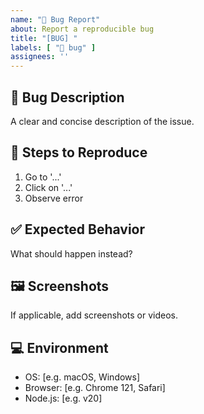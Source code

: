 ```yaml
---
name: "🐞 Bug Report"
about: Report a reproducible bug
title: "[BUG] "
labels: [ "🐞 bug" ]
assignees: ''
---
```


## 🐛 Bug Description
A clear and concise description of the issue.

## 🔄 Steps to Reproduce
1. Go to '...'
2. Click on '...'
3. Observe error

## ✅ Expected Behavior
What should happen instead?

## 🖼️ Screenshots
If applicable, add screenshots or videos.

## 💻 Environment
- OS: [e.g. macOS, Windows]
- Browser: [e.g. Chrome 121, Safari]
- Node.js: [e.g. v20]
